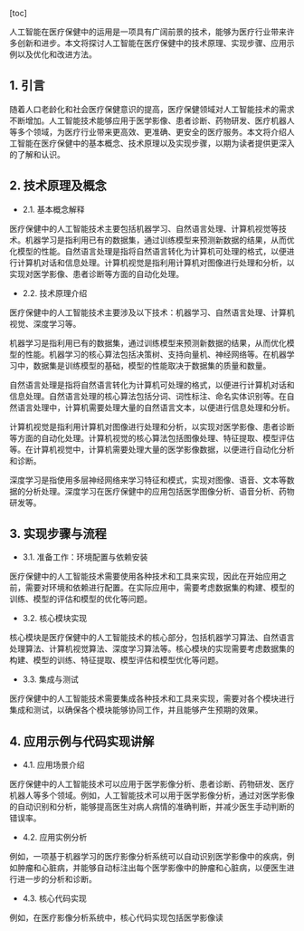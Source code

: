 
[toc]                    
                
                
人工智能在医疗保健中的运用是一项具有广阔前景的技术，能够为医疗行业带来许多创新和进步。本文将探讨人工智能在医疗保健中的技术原理、实现步骤、应用示例以及优化和改进方法。

## 1. 引言

随着人口老龄化和社会医疗保健意识的提高，医疗保健领域对人工智能技术的需求不断增加。人工智能技术能够应用于医学影像、患者诊断、药物研发、医疗机器人等多个领域，为医疗行业带来更高效、更准确、更安全的医疗服务。本文将介绍人工智能在医疗保健中的基本概念、技术原理以及实现步骤，以期为读者提供更深入的了解和认识。

## 2. 技术原理及概念

- 2.1. 基本概念解释

医疗保健中的人工智能技术主要包括机器学习、自然语言处理、计算机视觉等技术。机器学习是指利用已有的数据集，通过训练模型来预测新数据的结果，从而优化模型的性能。自然语言处理是指将自然语言转化为计算机可处理的格式，以便进行计算机对话和信息处理。计算机视觉是指利用计算机对图像进行处理和分析，以实现对医学影像、患者诊断等方面的自动化处理。

- 2.2. 技术原理介绍

医疗保健中的人工智能技术主要涉及以下技术：机器学习、自然语言处理、计算机视觉、深度学习等。

机器学习是指利用已有的数据集，通过训练模型来预测新数据的结果，从而优化模型的性能。机器学习的核心算法包括决策树、支持向量机、神经网络等。在机器学习中，数据集是训练模型的基础，模型的性能取决于数据集的质量和数量。

自然语言处理是指将自然语言转化为计算机可处理的格式，以便进行计算机对话和信息处理。自然语言处理的核心算法包括分词、词性标注、命名实体识别等。在自然语言处理中，计算机需要处理大量的自然语言文本，以便进行信息处理和分析。

计算机视觉是指利用计算机对图像进行处理和分析，以实现对医学影像、患者诊断等方面的自动化处理。计算机视觉的核心算法包括图像处理、特征提取、模型评估等。在计算机视觉中，计算机需要处理大量的医学影像数据，以便进行自动化分析和诊断。

深度学习是指使用多层神经网络来学习特征和模式，实现对图像、语音、文本等数据的分析处理。深度学习在医疗保健中的应用包括医学图像分析、语音分析、药物研发等。

## 3. 实现步骤与流程

- 3.1. 准备工作：环境配置与依赖安装

医疗保健中的人工智能技术需要使用各种技术和工具来实现，因此在开始应用之前，需要对环境和依赖进行配置。在实际应用中，需要考虑数据集的构建、模型的训练、模型的评估和模型的优化等问题。

- 3.2. 核心模块实现

核心模块是医疗保健中的人工智能技术的核心部分，包括机器学习算法、自然语言处理算法、计算机视觉算法、深度学习算法等。核心模块的实现需要考虑数据集的构建、模型的训练、特征提取、模型评估和模型优化等问题。

- 3.3. 集成与测试

医疗保健中的人工智能技术需要集成各种技术和工具来实现，需要对各个模块进行集成和测试，以确保各个模块能够协同工作，并且能够产生预期的效果。

## 4. 应用示例与代码实现讲解

- 4.1. 应用场景介绍

医疗保健中的人工智能技术可以应用于医学影像分析、患者诊断、药物研发、医疗机器人等多个领域。例如，人工智能技术可以用于医学影像分析，通过对医学影像的自动识别和分析，能够提高医生对病人病情的准确判断，并减少医生手动判断的错误率。

- 4.2. 应用实例分析

例如，一项基于机器学习的医疗影像分析系统可以自动识别医学影像中的疾病，例如肿瘤和心脏病，并能够自动标注出每个医学影像中的肿瘤和心脏病，以便医生进行进一步的分析和诊断。

- 4.3. 核心代码实现

例如，在医疗影像分析系统中，核心代码实现包括医学影像读

